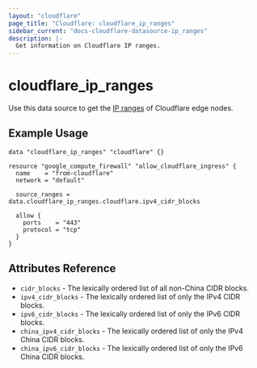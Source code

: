 ```yaml
---
layout: "cloudflare"
page_title: "Cloudflare: cloudflare_ip_ranges"
sidebar_current: "docs-cloudflare-datasource-ip_ranges"
description: |-
  Get information on Cloudflare IP ranges.
---
```


# cloudflare_ip_ranges

Use this data source to get the [IP ranges][1] of Cloudflare edge nodes.

## Example Usage

```hcl
data "cloudflare_ip_ranges" "cloudflare" {}

resource "google_compute_firewall" "allow_cloudflare_ingress" {
  name    = "from-cloudflare"
  network = "default"

  source_ranges = data.cloudflare_ip_ranges.cloudflare.ipv4_cidr_blocks

  allow {
    ports    = "443"
    protocol = "tcp"
  }
}
```

## Attributes Reference

- `cidr_blocks` - The lexically ordered list of all non-China CIDR blocks.
- `ipv4_cidr_blocks` - The lexically ordered list of only the IPv4 CIDR blocks.
- `ipv6_cidr_blocks` - The lexically ordered list of only the IPv6 CIDR blocks.
- `china_ipv4_cidr_blocks` - The lexically ordered list of only the IPv4 China CIDR blocks.
- `china_ipv6_cidr_blocks` - The lexically ordered list of only the IPv6 China CIDR blocks.

[1]: https://www.cloudflare.com/ips/
